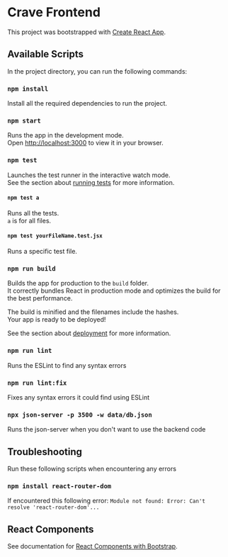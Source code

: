 # Crave Frontend

This project was bootstrapped with [Create React App](https://github.com/facebook/create-react-app).

## Available Scripts

In the project directory, you can run the following commands:

### `npm install`

Install all the required dependencies to run the project.

### `npm start`

Runs the app in the development mode.\
Open [http://localhost:3000](http://localhost:3000) to view it in your browser.

### `npm test`

Launches the test runner in the interactive watch mode.\
See the section about [running tests](https://facebook.github.io/create-react-app/docs/running-tests) for more information.

#### `npm test a`

Runs all the tests.\
`a` is for all files.

#### `npm test yourFileName.test.jsx`

Runs a specific test file.

### `npm run build`

Builds the app for production to the `build` folder.\
It correctly bundles React in production mode and optimizes the build for the best performance.

The build is minified and the filenames include the hashes.\
Your app is ready to be deployed!

See the section about [deployment](https://facebook.github.io/create-react-app/docs/deployment) for more information.

### `npm run lint`

Runs the ESLint to find any syntax errors

### `npm run lint:fix`

Fixes any syntax errors it could find using ESLint

### `npx json-server -p 3500 -w data/db.json`

Runs the json-server when you don't want to use the backend code

## Troubleshooting

Run these following scripts when encountering any errors

### `npm install react-router-dom`

If encountered this following error: `Module not found: Error: Can't resolve 'react-router-dom'...`

## React Components

See documentation for [React Components with Bootstrap](https://react-bootstrap.netlify.app/docs/components/accordion/).
